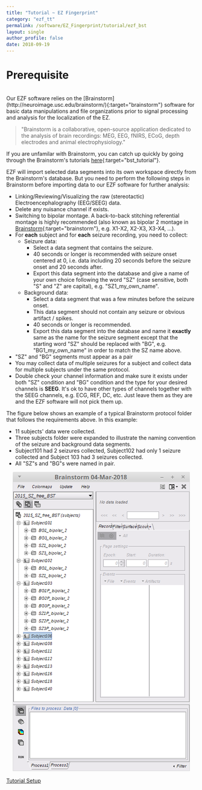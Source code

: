 ```yaml
---
title: "Tutorial ~ EZ Fingerprint"
category: "ezf_tt"
permalink: /software/EZ_Fingerprint/tutorial/ezf_bst
layout: single
author_profile: false
date: 2018-09-19
---
```


# Prerequisite

<br/>
Our EZF software relies on the [Brainstorm](http://neuroimage.usc.edu/brainstorm/){:target="brainstorm"} software for basic data manipulations and file organizations prior to signal processing and analysis for the localization of the EZ.

> "Brainstorm is a collaborative, open-source application dedicated to the analysis of brain recordings:
MEG, EEG, fNIRS, ECoG, depth electrodes and animal electrophysiology."

If you are unfamilar with Brainstorm, you can catch up quickly by going through the Brainstorm's tutorials [here](http://neuroimage.usc.edu/brainstorm/Tutorials){:target="bst_tutorial"}.

EZF will import selected data segments into its own workspace directly from the Brainstorm's database. But you need to perform the following steps in Brainstorm before importing data to our EZF software for further analysis:

* Linking/Reviewing/Visualizing the raw (stereotactic) Electroencephalography (EEG/SEEG) data.
* Delete any nuisance channel if exists.
* Switching to bipolar montage. A back-to-back stitching referential montage is highly recommended (also known as bipolar 2 montage in [Brainstorm](http://neuroimage.usc.edu/brainstorm/){:target="brainstorm"}, e.g. X1-X2, X2-X3, X3-X4, ...).
* For **each** subject and for **each** seizure recording, you need to collect:
	* Seizure data:
		* Select a data segment that contains the seizure.
		* 40 seconds or longer is recommended with seizure onset centered at 0, i.e. data including 20 seconds before the seizure onset and 20 seconds after.
		* Export this data segment into the database and give a name of your own choice following the word "SZ" (case sensitive, both "S" and "Z" are capital), e.g. "SZ1_my_own_name".
	* Background data:
		* Select a data segment that was a few minutes before the seizure onset.
		* This data segment should not contain any seizure or obvious artifact / spikes.
		* 40 seconds or longer is recommended.
		* Export this data segment into the database and name it **exactly** same as the name for the seizure segment except that the starting word "SZ" should be replaced with "BG", e.g. "BG1_my_own_name" in order to match the SZ name above.
* "SZ" and "BG" segments must appear as a pair
* You may collect data of multiple seizures for a subject and collect data for multiple subjects under the same protocol.
* Double check your channel information and make sure it exists under both "SZ" condition and "BG" condition and the type for your desired channels is **SEEG**. It's ok to have other types of channels together with the SEEG channels, e.g. ECG, REF, DC, etc. Just leave them as they are and the EZF software will not pick them up.

The figure below shows an example of a typical Brainstorm protocol folder that follows the requirements above. In this example:
* 11 subjects' data were collected.
* Three subjects folder were expanded to illustrate the naming convention of the seizure and background data segments.
* Subject101 had 2 seizures collected, Subject102 had only 1 seizure collected and Subject 103 had 3 seizures collected.
* All "SZ"s and "BG"s were named in pair.

<p align="center">
  <img src="/images/software/EZ_Fingerprint/bst_protocol_panel.png">
</p>

<div class="pagination">
	<a class="left" href="/software/EZ_Fingerprint/ezf_tutorial"><i class="fa fa-arrow-circle-left"></i> Tutorial </a>
	<a class="right" href="/software/EZ_Fingerprint/tutorial/ezf_setup"> Setup <i class="fa fa-arrow-circle-right"></i></a>
</div>


